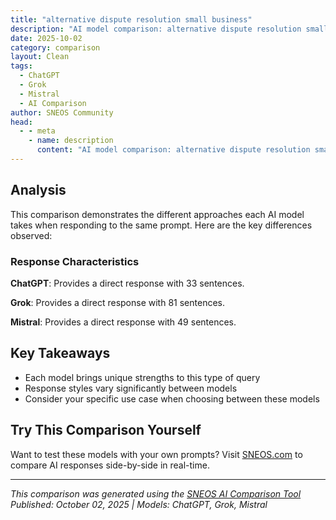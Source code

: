 ```yaml
---
title: "alternative dispute resolution small business"
description: "AI model comparison: alternative dispute resolution small business..."
date: 2025-10-02
category: comparison
layout: Clean
tags:
  - ChatGPT
  - Grok
  - Mistral
  - AI Comparison
author: SNEOS Community
head:
  - - meta
    - name: description
      content: "AI model comparison: alternative dispute resolution small business..."
---
```


<ChatComparison
  title="alternative dispute resolution small business"
  prompt="alternative dispute resolution small business"
  :responses='{
    "ChatGPT": "Alternative Dispute Resolution (ADR) for Small Business\n\nAlternative Dispute Resolution (ADR) refers to methods of resolving disputes without going to court. For small businesses, ADR can be a cost-effective, faster, and less formal way to handle conflicts. Here are some common types of ADR and their benefits for small businesses:\n\n### Common Types of ADR\n\n1. **Mediation**  \n   - A neutral third party (mediator) helps the disputing parties communicate and try to reach a mutually acceptable agreement.  \n   - The mediator does not decide the outcome.  \n   - Voluntary and confidential.  \n   - Good for preserving business relationships.\n\n2. **Arbitration**  \n   - A neutral third party (arbitrator) hears presentations and evidence from both sides and then makes a binding decision.  \n   - More formal than mediation but typically less formal than court.  \n   - Faster and usually less expensive than litigation.\n\n3. **Negotiation**  \n   - Direct discussions between the parties to try to reach a resolution.  \n   - Most informal form of ADR.  \n   - Flexible and can be done without third parties.\n\n4. **Conciliation**  \n   - Similar to mediation, but the conciliator may have an advisory role and suggest solutions.  \n   - Often used in labor or commercial disputes.\n\n### Benefits of ADR for Small Businesses\n\n- **Cost-Effective:** ADR usually costs less than going to court.  \n- **Time-Saving:** ADR resolves disputes faster than litigation.  \n- **Confidential:** ADR proceedings are private, helping protect business reputations.  \n- **Control:** Parties have more control over the process and outcome.  \n- **Preserves Relationships:** Collaborative approaches help maintain business relationships.\n\n### When to Consider ADR\n\n- Disputes with customers, suppliers, or partners.  \n- Contract disagreements.  \n- Employment issues.  \n- Intellectual property conflicts.  \n- When you want to avoid lengthy court battles.\n\n### How to Implement ADR\n\n- Include an ADR clause in contracts specifying mediation or arbitration in case of disputes.  \n- Choose neutral, qualified mediators or arbitrators.  \n- Prepare documentation and clearly define the issues.  \n- Maintain open communication during the process.\n\nIf you want, I can provide templates for ADR clauses or recommend resources to find professional mediators/arbitrators.",
    "Grok": "Alternative Dispute Resolution (ADR) refers to methods of resolving disputes outside of traditional court litigation. For small businesses, ADR can be a cost-effective, faster, and less adversarial way to handle conflicts, whether they involve customers, suppliers, employees, or other businesses. Below is an overview of ADR options for small businesses, their benefits, and how to implement them.\n\n### Types of Alternative Dispute Resolution for Small Businesses\n1. **Negotiation**\n   - **Description**: A direct, informal discussion between the parties involved to reach a mutually agreeable solution without third-party intervention.\n   - **Best for**: Minor disputes, contract disagreements, or payment issues.\n   - **Pros**: No cost, flexible, maintains relationships.\n   - **Cons**: May not work if parties are unwilling to compromise.\n   - **How to Use**: Set clear goals, communicate openly, and document any agreements in writing.\n\n2. **Mediation**\n   - **Description**: A neutral third party (mediator) facilitates discussion between disputing parties to help them reach a voluntary agreement. The mediator does not make decisions.\n   - **Best for**: Disputes over contracts, partnerships, or customer complaints where maintaining a relationship is important.\n   - **Pros**: Confidential, less expensive than court, non-binding (parties can walk away).\n   - **Cons**: No guaranteed resolution; depends on willingness to cooperate.\n   - **How to Use**: Hire a trained mediator through local mediation centers or organizations like the American Arbitration Association (AAA). Costs typically range from $100 to $300 per hour.\n\n3. **Arbitration**\n   - **Description**: A neutral third party (arbitrator) hears both sides and makes a binding decision, similar to a court ruling but less formal.\n   - **Best for**: More complex disputes, such as contract breaches or business partnership disagreements, where a final decision is needed.\n   - **Pros**: Faster than litigation, private, and often binding (cannot be appealed in most cases).\n   - **Cons**: Can be expensive (arbitrator fees), less flexible, and binding decisions may not satisfy either party.\n   - **How to Use**: Include arbitration clauses in contracts or agree to it post-dispute. Services like AAA or JAMS provide arbitrators, with costs varying based on the case (often $1,000\u002B per day).\n\n4. **Collaborative Law**\n   - **Description**: Each party hires a lawyer trained in collaborative law, and all agree to work together to resolve the dispute without going to court. If negotiations fail, the lawyers must withdraw, and new counsel is needed for litigation.\n   - **Best for**: Business divorces (partnership dissolutions) or disputes where preserving relationships is a priority.\n   - **Pros**: Focuses on problem-solving, less adversarial.\n   - **Cons**: Can be costly if lawyers are involved, and failure means starting over with new representation.\n   - **How to Use**: Find attorneys trained in collaborative law through local bar associations.\n\n5. **Online Dispute Resolution (ODR)**\n   - **Description**: Uses technology (e.g., video conferencing, online platforms) to resolve disputes, often through mediation or arbitration.\n   - **Best for**: E-commerce disputes, remote business dealings, or international transactions.\n   - **Pros**: Convenient, accessible, often cheaper than in-person ADR.\n   - **Cons**: May lack personal touch; technology issues can hinder process.\n   - **How to Use**: Platforms like Modria, eBay Resolution Center, or PayPal Dispute Resolution cater to small businesses for low-cost solutions.\n\n### Benefits of ADR for Small Businesses\n- **Cost-Effective**: Litigation can cost thousands or tens of thousands of dollars, while ADR often costs a fraction of that.\n- **Time-Saving**: Court cases can take months or years, whereas ADR can resolve issues in weeks or even days.\n- **Confidentiality**: Unlike public court proceedings, ADR processes are typically private.\n- **Preserves Relationships**: ADR focuses on collaboration and can help maintain business partnerships or customer goodwill.\n- **Flexibility**: Parties have more control over the process and outcomes compared to court-imposed decisions.\n\n### Common Disputes for Small Businesses Where ADR Can Help\n- Contract disagreements with vendors, suppliers, or clients.\n- Payment disputes or invoicing issues.\n- Partnership or shareholder conflicts.\n- Employment disputes (e.g., wrongful termination claims, wage disputes).\n- Customer complaints or service issues.\n\n### Steps to Implement ADR in a Small Business\n1. **Include ADR Clauses in Contracts**:\n   - Add mediation or arbitration clauses to contracts, specifying the process, governing rules (e.g., AAA rules), and location of proceedings.\n   - Example: \u201CAny disputes arising from this agreement shall be resolved through mediation before resorting to arbitration or litigation.\u201D\n2. **Educate Employees and Partners**:\n   - Train staff on conflict resolution and the importance of addressing issues early.\n   - Establish internal policies for handling disputes before they escalate.\n3. **Choose the Right ADR Method**:\n   - Assess the nature of the dispute, the relationship with the other party, and budget constraints to select the most suitable method.\n4. **Seek Professional Help**:\n   - Contact local chambers of commerce, small business associations, or legal aid services for affordable ADR resources.\n   - Hire mediators or arbitrators through trusted organizations like AAA, JAMS, or local mediation centers.\n5. **Document Everything**:\n   - Keep records of communications, agreements, and ADR outcomes to avoid future misunderstandings.\n\n### Resources for Small Businesses\n- **American Arbitration Association (AAA)**: Offers mediation and arbitration services with small business-friendly options.\n- **JAMS**: Provides ADR services with a focus on business disputes.\n- **Small Business Administration (SBA)**: Offers guidance and resources for dispute resolution.\n- **Local Mediation Centers**: Many communities have low-cost or free mediation services for small businesses.\n- **Online Platforms**: Tools like Modria or SquareTrade cater to e-commerce and small-scale disputes.\n\n### Challenges to Consider\n- **Enforceability**: While arbitration decisions are often binding, mediation agreements may not be unless formalized in a contract.\n- **Power Imbalance**: If one party has more resources or leverage (e.g., a large supplier vs. a small business), ADR outcomes may feel unfair.\n- **Lack of Awareness**: Small business owners may not know about ADR options or how to access them.\n\n### Conclusion\nAlternative Dispute Resolution is an invaluable tool for small businesses looking to resolve conflicts efficiently and affordably. By incorporating ADR clauses into contracts, understanding the different methods, and leveraging available resources, small businesses can avoid the high costs and stress of litigation while maintaining important relationships. If you\u0027re facing a dispute, consider starting with negotiation or mediation and escalate to arbitration only if necessary. For tailored advice, consulting a local attorney or dispute resolution professional can help navigate the process.",
    "Mistral": "Alternative Dispute Resolution (ADR) can be a valuable tool for small businesses to resolve conflicts without the cost and time commitment of traditional litigation. Here are some common ADR methods and how they can be applied to small businesses:\n\n### 1. **Mediation**\n- **Description**: A neutral third-party mediator facilitates negotiations between the disputing parties to help them reach a mutually acceptable agreement.\n- **Benefits**:\n  - **Cost-Effective**: Generally less expensive than going to court.\n  - **Faster Resolution**: Can be resolved more quickly than litigation.\n  - **Confidential**: Proceedings are private, which can be beneficial for maintaining business relationships.\n  - **Flexible**: Parties have more control over the outcome.\n- **Applications**:\n  - **Contract Disputes**: Resolving issues related to breach of contract.\n  - **Employment Issues**: Addressing conflicts between employers and employees.\n  - **Partnership Disagreements**: Settling disputes among business partners.\n\n### 2. **Arbitration**\n- **Description**: A neutral third-party arbitrator listens to both sides and makes a binding decision.\n- **Benefits**:\n  - **Finality**: Decisions are usually binding and enforceable.\n  - **Expertise**: Arbitrators can be chosen based on their expertise in the relevant field.\n  - **Speed**: Often faster than court proceedings.\n- **Applications**:\n  - **Commercial Disputes**: Resolving issues related to business transactions.\n  - **Consumer Complaints**: Addressing disputes between businesses and consumers.\n  - **Intellectual Property**: Settling disputes over patents, trademarks, and copyrights.\n\n### 3. **Negotiation**\n- **Description**: Parties or their representatives discuss the dispute directly to reach a mutually acceptable agreement.\n- **Benefits**:\n  - **Control**: Parties have full control over the outcome.\n  - **Cost**: Often the least expensive method.\n  - **Relationship Preservation**: Can help maintain business relationships.\n- **Applications**:\n  - **Supplier Agreements**: Negotiating terms and conditions with suppliers.\n  - **Customer Issues**: Resolving customer complaints and disputes.\n  - **Internal Conflicts**: Addressing disagreements within the company.\n\n### 4. **Collaborative Law**\n- **Description**: Parties and their attorneys work together to reach a settlement without going to court.\n- **Benefits**:\n  - **Cooperative**: Focuses on problem-solving rather than adversarial tactics.\n  - **Comprehensive**: Can address a wide range of issues, including legal, financial, and emotional aspects.\n- **Applications**:\n  - **Business Dissolution**: Managing the dissolution of a partnership or corporation.\n  - **Complex Contracts**: Resolving disputes in complex business agreements.\n\n### 5. **Conciliation**\n- **Description**: Similar to mediation, but the conciliator may take a more active role in suggesting solutions.\n- **Benefits**:\n  - **Guidance**: Conciliators can provide more direct guidance and suggestions.\n  - **Flexibility**: Parties still have control over the final agreement.\n- **Applications**:\n  - **Labor Disputes**: Resolving issues between employers and unions.\n  - **Community Issues**: Addressing disputes that affect the broader community.\n\n### Tips for Small Businesses Using ADR:\n1. **Choose the Right Method**: Select the ADR method that best fits the nature of the dispute and the goals of the parties involved.\n2. **Prepare Thoroughly**: Gather all relevant documents and information to present a strong case.\n3. **Seek Legal Advice**: Consult with a lawyer to understand your rights and the potential outcomes.\n4. **Maintain Open Communication**: Be open to negotiation and compromise to reach a mutually beneficial solution.\n5. **Document Everything**: Keep detailed records of all communications and agreements to avoid future disputes.\n\nBy utilizing ADR, small businesses can resolve conflicts more efficiently and cost-effectively, allowing them to focus on growth and success."
  }'
  published-date="01:48"
/>

## Analysis

This comparison demonstrates the different approaches each AI model takes when responding to the same prompt. Here are the key differences observed:

### Response Characteristics

**ChatGPT**: Provides a direct response with 33 sentences. 

**Grok**: Provides a direct response with 81 sentences. 

**Mistral**: Provides a direct response with 49 sentences. 

## Key Takeaways

- Each model brings unique strengths to this type of query
- Response styles vary significantly between models
- Consider your specific use case when choosing between these models

## Try This Comparison Yourself

Want to test these models with your own prompts? Visit [SNEOS.com](https://sneos.com) to compare AI responses side-by-side in real-time.

---

*This comparison was generated using the [SNEOS AI Comparison Tool](https://sneos.com)*
*Published: October 02, 2025 | Models: ChatGPT, Grok, Mistral*

